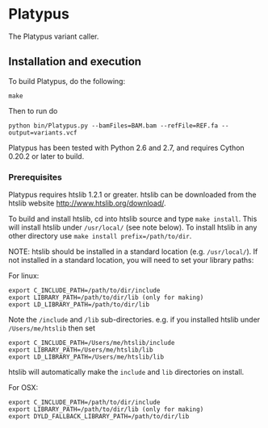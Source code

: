 Platypus
========

The Platypus variant caller.

Installation and execution
--------------------------

To build Platypus, do the following:

    make

Then to run do

    python bin/Platypus.py --bamFiles=BAM.bam --refFile=REF.fa --output=variants.vcf

Platypus has been tested with Python 2.6 and 2.7, and requires Cython 0.20.2 or later
to build.

### Prerequisites ###

Platypus requires htslib 1.2.1 or greater. htslib can be downloaded from the htslib website http://www.htslib.org/download/.

To build and install htslib, cd into htslib source and type `make install`. This will install htslib under `/usr/local/` (see note below). To install htslib in any other directory use `make install prefix=/path/to/dir`.

NOTE: htslib should be installed in a standard location (e.g. `/usr/local/`). If not installed in a standard location, you will need to set your library paths:

For linux:

    export C_INCLUDE_PATH=/path/to/dir/include
    export LIBRARY_PATH=/path/to/dir/lib (only for making)
    export LD_LIBRARY_PATH=/path/to/dir/lib

Note the `/include` and `/lib` sub-directories. e.g. if you installed htslib under `/Users/me/htslib` then set

    export C_INCLUDE_PATH=/Users/me/htslib/include
    export LIBRARY_PATH=/Users/me/htslib/lib
    export LD_LIBRARY_PATH=/Users/me/htslib/lib

htslib will automatically make the `include` and `lib` directories on install.

For OSX:

    export C_INCLUDE_PATH=/path/to/dir/include
    export LIBRARY_PATH=/path/to/dir/lib (only for making)
    export DYLD_FALLBACK_LIBRARY_PATH=/path/to/dir/lib
